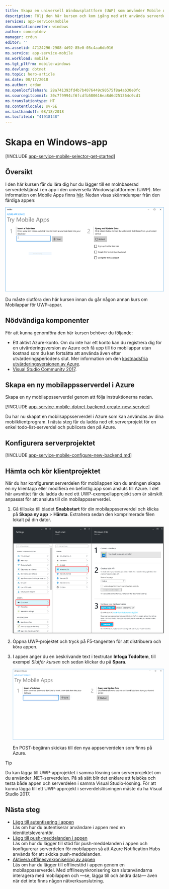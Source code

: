 ```yaml
---
title: Skapa en universell Windowsplattform (UWP) som använder Mobile Apps | Microsoft Docs
description: Följ den här kursen och kom igång med att använda serverdelar för mobilappar i Azure för utveckling av appar med den universella Windowsplattformen (UWP) i C#, Visual Basic eller JavaScript.
services: app-service\mobile
documentationcenter: windows
author: conceptdev
manager: crdun
editor: ''
ms.assetid: 47124296-2908-4d92-85e0-05c4aa6db916
ms.service: app-service-mobile
ms.workload: mobile
ms.tgt_pltfrm: mobile-windows
ms.devlang: dotnet
ms.topic: hero-article
ms.date: 08/17/2018
ms.author: crdun
ms.openlocfilehash: 28a741393fd4b7b4076449c90575f8a4ab30e0fc
ms.sourcegitcommit: 30c7f9994cf6fcdfb580616ea8d6d251364c0cd1
ms.translationtype: HT
ms.contentlocale: sv-SE
ms.lasthandoff: 08/18/2018
ms.locfileid: "41918148"
---
```

# <a name="create-a-windows-app"></a>Skapa en Windows-app

[!INCLUDE [app-service-mobile-selector-get-started](../../includes/app-service-mobile-selector-get-started.md)]

## <a name="overview"></a>Översikt

I den här kursen får du lära dig hur du lägger till en molnbaserad serverdelstjänst i en app i den universella Windowsplattformen (UWP). Mer information om Mobile Apps finns [här](app-service-mobile-value-prop.md). Nedan visas skärmdumpar från den färdiga appen:

![Färdig skrivbordsapp](./media/app-service-mobile-windows-store-dotnet-get-started/mobile-quickstart-completed-desktop.png)

Du måste slutföra den här kursen innan du går någon annan kurs om Mobilappar för UWP-appar.

## <a name="prerequisites"></a>Nödvändiga komponenter

För att kunna genomföra den här kursen behöver du följande:

* Ett aktivt Azure-konto. Om du inte har ett konto kan du registrera dig för en utvärderingsversion av Azure och få upp till tio mobilappar utan kostnad som du kan fortsätta att använda även efter utvärderingsperiodens slut. Mer information om den [kostnadsfria utvärderingsversionen av Azure](https://azure.microsoft.com/pricing/free-trial/).
* [Visual Studio Community 2017].

## <a name="create-a-new-azure-mobile-app-backend"></a>Skapa en ny mobilappsserverdel i Azure

Skapa en ny mobilappsserverdel genom att följa instruktionerna nedan.

[!INCLUDE [app-service-mobile-dotnet-backend-create-new-service](../../includes/app-service-mobile-dotnet-backend-create-new-service.md)]

Du har nu skapat en mobilsappsserverdel i Azure som kan användas av dina mobilklientprogram. I nästa steg får du ladda ned ett serverprojekt för en enkel todo-list-serverdel och publicera den på Azure.

## <a name="configure-the-server-project"></a>Konfigurera serverprojektet

[!INCLUDE [app-service-mobile-configure-new-backend.md](../../includes/app-service-mobile-configure-new-backend.md)]

## <a name="download-and-run-the-client-project"></a>Hämta och kör klientprojektet

När du har konfigurerat serverdelen för mobilappen kan du antingen skapa en ny klientapp eller modifiera en befintlig app som ansluts till Azure. I det här avsnittet får du ladda du ned ett UWP-exempellapprojekt som är särskilt anpassat för att ansluta till din mobilappsserverdel.

1. Gå tillbaka till bladet **Snabbstart** för din mobilappsserverdel och klicka på **Skapa ny app** > **Hämta**. Extrahera sedan den komprimerade filen lokalt på din dator.

    ![Hämta ett snabbstartsprojekt för Windows](./media/app-service-mobile-windows-store-dotnet-get-started/mobile-app-windows-quickstart.png)

2. Öppna UWP-projektet och tryck på F5-tangenten för att distribuera och köra appen.
3. I appen anger du en beskrivande text i textrutan **Infoga TodoItem**, till exempel *Slutför kursen* och sedan klickar du på **Spara**.

    ![Färdig Windows-snabbstartsapp på skrivbord](./media/app-service-mobile-windows-store-dotnet-get-started/mobile-quickstart-startup.png)

    En POST-begäran skickas till den nya appserverdelen som finns på Azure.

> [!TIP]
> Du kan lägga till UWP-approjektet i samma lösning som serverprojektet om du använder .NET-serverdelen. På så sätt blir det enklare att felsöka och testa både appen och serverdelen i samma Visual Studio-lösning. För att kunna lägga till ett UWP-approjekt i serverdelslösningen måste du ha Visual Studio 2017.

## <a name="next-steps"></a>Nästa steg

* [Lägg till autentisering i appen](app-service-mobile-windows-store-dotnet-get-started-users.md)  
  Läs om hur du autentiserar användare i appen med en identitetsleverantör.
* [Lägg till push-meddelanden i appen](app-service-mobile-windows-store-dotnet-get-started-push.md)  
  Läs om hur du lägger till stöd för push-meddelanden i appen och konfigurerar serverdelen för mobilappen så att Azure Notification Hubs används för att skicka push-meddelanden.
* [Aktivera offlinesynkronisering av appen](app-service-mobile-windows-store-dotnet-get-started-offline-data.md)  
  Läs om hur du lägger till offlinestöd i appen genom en mobilappsserverdel. Med offlinesynkronisering kan slutanvändarna interagera med mobilappen och &mdash;se, lägga till och ändra data&mdash; även när det inte finns någon nätverksanslutning.

<!-- Anchors. -->
<!-- Images. -->
<!-- URLs. -->
[Mobile App SDK]: http://go.microsoft.com/fwlink/?LinkId=257545
[Azure portal]: https://portal.azure.com/
[Visual Studio Community 2017]: https://go.microsoft.com/fwLink/p/?LinkID=534203
